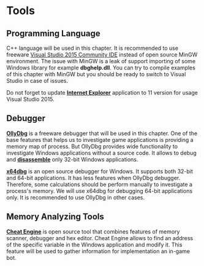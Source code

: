 # Tools

## Programming Language

C++ language will be used in this chapter. It is recommended to use freeware [Visual Studio 2015 Community IDE](https://www.visualstudio.com/en-us/products/visual-studio-express-vs.aspx#) instead of open source MinGW environment. The issue with MinGW is a leak of support importing of some Windows library for example **dbghelp.dll**. You can try to compile examples of this chapter with MinGW but you should be ready to switch to Visual Studio in case of issues.

Do not forget to update [**Internet Explorer**](http://windows.microsoft.com/en-us/internet-explorer/download-ie) application to 11 version for usage Visual Studio 2015.

## Debugger

[**OllyDbg**](http://www.ollydbg.de) is a freeware debugger that will be used in this chapter. One of the base features that helps us to investigate game applications is providing a memory map of process. But OllyDbg provides wide functionality to investigate Windows applications without a source code. It allows to debug and [**disassemble**](https://en.wikipedia.org/wiki/Disassembler) only 32-bit Windows applications.

[**x64dbg**](http://x64dbg.com) is an open source debugger for Windows. It supports both 32-bit and 64-bit applications. It has less features when OllyDbg debugger. Therefore, some calculations should be perform manually to investigate a process's memory. We will use x64dbg for debugging 64-bit applications only. It is recommended to use OllyDbg in other cases.

## Memory Analyzing Tools

[**Cheat Engine**](http://www.cheatengine.org/) is open source tool that combines features of memory scanner, debugger and hex editor. Cheat Engine allows to find an address of the specific variable in the Windows application and modify it. This feature will be used to gather information for implementation an in-game bot.